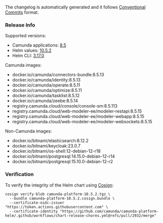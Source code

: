 The changelog is automatically generated and it follows [Conventional Commits](https://www.conventionalcommits.org/en/v1.0.0/) format.
<!-- generated by git-cliff -->
### Release Info

Supported versions:

- Camunda applications: [8.5](https://github.com/camunda/camunda-platform/releases?q=tag%3A8.5&expanded=true)
- Helm values: [10.5.2](https://artifacthub.io/packages/helm/camunda/camunda-platform/10.5.2#parameters)
- Helm CLI: [3.17.0](https://github.com/helm/helm/releases/tag/v3.17.0)

Camunda images:

- docker.io/camunda/connectors-bundle:8.5.13
- docker.io/camunda/identity:8.5.13
- docker.io/camunda/operate:8.5.11
- docker.io/camunda/optimize:8.5.11
- docker.io/camunda/tasklist:8.5.12
- docker.io/camunda/zeebe:8.5.14
- registry.camunda.cloud/console/console-sm:8.5.113
- registry.camunda.cloud/web-modeler-ee/modeler-restapi:8.5.15
- registry.camunda.cloud/web-modeler-ee/modeler-webapp:8.5.15
- registry.camunda.cloud/web-modeler-ee/modeler-websockets:8.5.15

Non-Camunda images:

- docker.io/bitnami/elasticsearch:8.12.2
- docker.io/bitnami/keycloak:23.0.7
- docker.io/bitnami/os-shell:12-debian-12-r18
- docker.io/bitnami/postgresql:14.15.0-debian-12-r14
- docker.io/bitnami/postgresql:15.10.0-debian-12-r2

### Verification

To verify the integrity of the Helm chart using [Cosign](https://docs.sigstore.dev/signing/quickstart/):

```shell
cosign verify-blob camunda-platform-10.5.2.tgz \
  --bundle camunda-platform-10.5.2.cosign.bundle \
  --certificate-oidc-issuer "https://token.actions.githubusercontent.com" \
  --certificate-identity "https://github.com/camunda/camunda-platform-helm/.github/workflows/chart-release-chores.yml@refs/pull/2932/merge"
```
